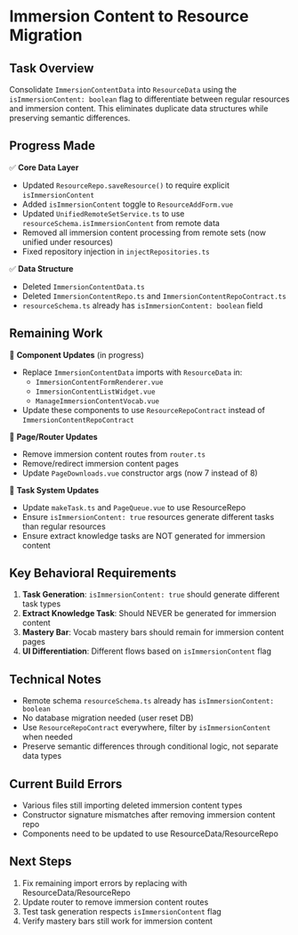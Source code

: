 # Immersion Content to Resource Migration

## Task Overview
Consolidate `ImmersionContentData` into `ResourceData` using the `isImmersionContent: boolean` flag to differentiate between regular resources and immersion content. This eliminates duplicate data structures while preserving semantic differences.

## Progress Made
✅ **Core Data Layer**
- Updated `ResourceRepo.saveResource()` to require explicit `isImmersionContent`
- Added `isImmersionContent` toggle to `ResourceAddForm.vue`
- Updated `UnifiedRemoteSetService.ts` to use `resourceSchema.isImmersionContent` from remote data
- Removed all immersion content processing from remote sets (now unified under resources)
- Fixed repository injection in `injectRepositories.ts`

✅ **Data Structure**
- Deleted `ImmersionContentData.ts`
- Deleted `ImmersionContentRepo.ts` and `ImmersionContentRepoContract.ts`
- `resourceSchema.ts` already has `isImmersionContent: boolean` field

## Remaining Work
🔄 **Component Updates** (in progress)
- Replace `ImmersionContentData` imports with `ResourceData` in:
  - `ImmersionContentFormRenderer.vue`
  - `ImmersionContentListWidget.vue` 
  - `ManageImmersionContentVocab.vue`
- Update these components to use `ResourceRepoContract` instead of `ImmersionContentRepoContract`

🔄 **Page/Router Updates**
- Remove immersion content routes from `router.ts`
- Remove/redirect immersion content pages
- Update `PageDownloads.vue` constructor args (now 7 instead of 8)

🔄 **Task System Updates**  
- Update `makeTask.ts` and `PageQueue.vue` to use ResourceRepo
- Ensure `isImmersionContent: true` resources generate different tasks than regular resources
- Ensure extract knowledge tasks are NOT generated for immersion content

## Key Behavioral Requirements
1. **Task Generation**: `isImmersionContent: true` should generate different task types
2. **Extract Knowledge Task**: Should NEVER be generated for immersion content
3. **Mastery Bar**: Vocab mastery bars should remain for immersion content pages
4. **UI Differentiation**: Different flows based on `isImmersionContent` flag

## Technical Notes
- Remote schema `resourceSchema.ts` already has `isImmersionContent: boolean`
- No database migration needed (user reset DB)
- Use `ResourceRepoContract` everywhere, filter by `isImmersionContent` when needed
- Preserve semantic differences through conditional logic, not separate data types

## Current Build Errors
- Various files still importing deleted immersion content types
- Constructor signature mismatches after removing immersion content repo
- Components need to be updated to use ResourceData/ResourceRepo

## Next Steps
1. Fix remaining import errors by replacing with ResourceData/ResourceRepo
2. Update router to remove immersion content routes  
3. Test task generation respects `isImmersionContent` flag
4. Verify mastery bars still work for immersion content